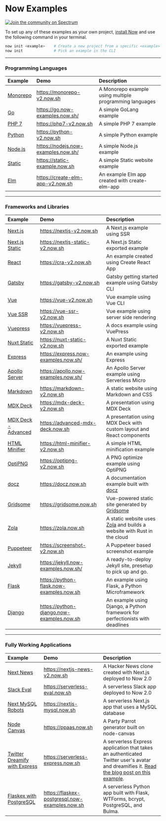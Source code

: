 # Now Examples

[![Join the community on Spectrum](https://withspectrum.github.io/badge/badge.svg)](https://spectrum.chat/zeit)

To set up any of these examples as your own project, [install Now](https://zeit.co/docs/v2/getting-started/installation) and use the following command in your terminal.

```sh
now init <example>    # Create a new project from a specific <example>
now init              # Pick an example in the CLI
```

---

### Programming Languages

| Example                | Demo                                | Description                                             |
| :--------------------- | :---------------------------------- | :------------------------------------------------------ |
| [Monorepo](/monorepo)  | https://monorepo-v2.now.sh          | A Monorepo example using multiple programming languages |
| [Go](/go)              | https://go.now-examples.now.sh/     | A simple GoLang example                                 |
| [PHP 7](/php-7)        | https://php7-v2.now.sh              | A simple PHP 7 example                                  |
| [Python](/python)      | https://python-v2.now.sh            | A simple Python example                                 |
| [Node.js](/nodejs)     | https://nodejs.now-examples.now.sh/ | A simple Node.js example                                |
| [Static](/static)      | https://static-example.now.sh       | A simple Static website example                         |
| [Elm](/create-elm-app) | https://create-elm-app-v2.now.sh    | An example Elm app created with create-elm-app          |

---

### Frameworks and Libraries

| Example                                   | Demo                                      | Description                                                                                       |
| :---------------------------------------- | :---------------------------------------- | :------------------------------------------------------------------------------------------------ |
| [Next.js](/nextjs)                        | https://nextjs-v2.now.sh                  | A Next.js example using SSR                                                                       |
| [Next.js Static](/nextjs-static)          | https://nextjs-static-v2.now.sh           | A Next.js Static exported example                                                                 |
| [React](/create-react-app)                | https://cra-v2.now.sh                     | An example created using Create React App                                                         |
| [Gatsby](/gatsby)                         | https://gatsby-v2.now.sh                  | Gatsby getting started example using Gatsby CLI                                                   |
| [Vue](/vue)                               | https://vue-v2.now.sh                     | Vue example using Vue CLI                                                                         |
| [Vue SSR](/vue-ssr)                       | https://vue-ssr-v2.now.sh                 | Vue example using server side rendering                                                           |
| [Vuepress](/vuepress)                     | https://vuepress-v2.now.sh                | A docs example using VuePress                                                                     |
| [Nuxt Static](/nuxt-static)               | https://nuxt-static-v2.now.sh             | A Nuxt Static exported example                                                                    |
| [Express](/express)                       | https://express.now-examples.now.sh/      | An example using Express                                                                          |
| [Apollo Server](/apollo)                  | https://apollo.now-examples.now.sh/       | An Apollo Server example using Serverless Micro                                                   |
| [Markdown](/markdown)                     | https://markdown-v2.now.sh                | A static website using Markdown and CSS                                                           |
| [MDX Deck](/mdx-deck)                     | https://mdx-deck-v2.now.sh                | A presentation using MDX Deck                                                                     |
| [MDX Deck - Advanced](/mdx-deck-advanced) | https://advanced-mdx-deck.now.sh          | A presentation using MDX Deck with custom layout and React components                             |
| [HTML Minifier](/html-minifier)           | https://html-minifier-v2.now.sh           | A simple HTML minification example                                                                |
| [OptiPNG](/optipng)                       | https://optipng-v2.now.sh                 | A PNG optimize example using OptiPNG                                                              |
| [docz](/docz)                             | https://docz.now.sh                       | A documentation example built with [docz](https://docz.site)                                      |
| [Gridsome](/gridsome)                     | https://gridsome.now.sh                   | Vue-powered static site generated by [Gridsome](https://gridsome.org)                             |
| [Zola](/zola)                             | https://zola.now.sh                       | A static website uses [Zola](https://www.getzola.org) and builds a website with Rust in the cloud |
| [Puppeteer](/puppeteer-screenshot)        | https://screenshot-v2.now.sh              | A Puppeteer based screenshot example                                                              |
| [Jekyll](/jekyll)                         | https://jekyll.now-examples.now.sh/       | A ready-to-deploy Jekyll site, presetup to pick up and go.                                        |
| [Flask](/python-flask)                    | https://python-flask.now-examples.now.sh  | An example using Flask, a Python Microframework                                                   |
| [Django](/python-django)                  | https://python-django.now-examples.now.sh | An example using Django, a Python framework for perfectionists with deadlines                     |

---

### Fully Working Applications

| Example                                                    | Demo                                           | Description                                                                                                                                                                                                |
| :--------------------------------------------------------- | :--------------------------------------------- | :--------------------------------------------------------------------------------------------------------------------------------------------------------------------------------------------------------- |
| [Next News](/nextjs-news)                                  | https://nextjs-news-v2.now.sh                  | A Hacker News clone created with Next.js deployed to Now 2.0                                                                                                                                               |
| [Slack Eval](/slack-eval)                                  | https://serverless-eval.now.sh                 | A serverless Slack app deployed to Now 2.0                                                                                                                                                                 |
| [Next MySQL Robots](/nextjs-mysql)                         | https://nextjs-mysql.now.sh                    | A serverless Next.js app that uses a MySQL database                                                                                                                                                        |
| [Node Canvas](/nodejs-canvas-partyparrot)                  | https://ppaas.now.sh                           | A Party Parrot generator built on node-canvas                                                                                                                                                              |
| [Twitter Dreamify with Express](/express-twitter-dreamify) | https://serverless-express.now.sh              | A serverless Express application that takes an authenticated Twitter user's avatar and dreamifies it. [Read the blog post on this example](https://zeit.co/blog/serverless-express-js-lambdas-with-now-2). |
| [Flaskex with PostgreSQL](/flaskex-postgresql)             | https://flaskex-postgresql.now-examples.now.sh | A serverless Python app built with Flask, WTForms, bcrypt, PostgreSQL, and Bulma.                                                                                                                          |
